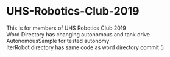 # UHS-Robotics-Club-2019
This is for members of UHS Robotics Club 2019<br>
Word Directory has changing autonomous and tank drive<br>
AutonomousSample for tested autonomy<br>
IterRobot directory has same code as word directory commit 5
